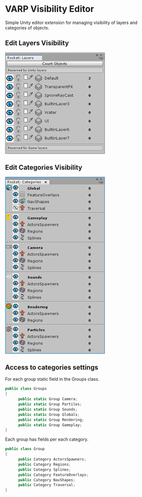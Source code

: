 # VARP Visibility Editor

Simple Unity editor extension for managing visibility of layers and categories of objects.

## Edit Layers Visibility

![Layers Window](/Documentation/layers_window.png)

## Edit Categories Visibility

![Categories Window](/Documentation/categories_window.png)

## Access to categories settings

For each group static field in the Groups class.

```C#
public class Groups
{
      public static Group Camera;
      public static Group Partiles;
      public static Group Sounds;
      public static Group Globals;
      public static Group Rendering;
      public static Group Gameplay;
}
```

Each group has fields per each category.

```C#
public class Group
{
      public Category ActorsSpawners;
      public Category Regions;
      public Category Splines;
      public Category FeatureOverlays;
      public Category NavShapes;
      public Category Traversal;
}
```

